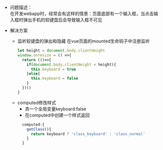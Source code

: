 - 问题描述：  
  在开发webapp时，经常会有这样的情景：页面底部有一个输入框，当点击输入框时弹出手机的软键盘后会导致输入框不可见
     
- 解决方案
  - 监听软键盘的弹出和隐藏
    在vue页面的mounted生命钩子中注册监听
    ```javascript
    let height = document.body.clientHeight
    window.onresize = () =>{
      return (()=>{
        if(document.body.clientHeight < height){
          this.keyboard = true
        }else{
          this.keyboard = false
        }
      })()
    }
    ```
   - computed修改样式       
      - 弄一个全局变量keyboard:false
      - 在computed中创建一个样式返回
      ```javascript
        computed:{
          getClass(){
            return keyboard ? 'class_keyboard' : 'class_normal'
          }
        }
      ```
